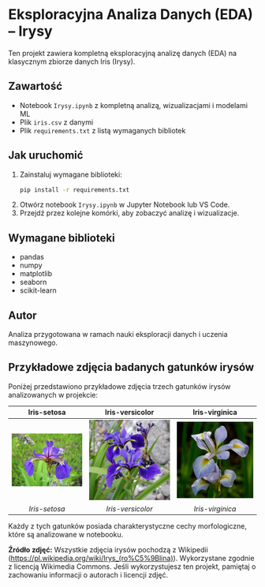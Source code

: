 # Eksploracyjna Analiza Danych (EDA) – Irysy

Ten projekt zawiera kompletną eksploracyjną analizę danych (EDA) na klasycznym zbiorze danych Iris (Irysy).

## Zawartość
- Notebook `Irysy.ipynb` z kompletną analizą, wizualizacjami i modelami ML
- Plik `iris.csv` z danymi
- Plik `requirements.txt` z listą wymaganych bibliotek

## Jak uruchomić
1. Zainstaluj wymagane biblioteki:
   ```bash
   pip install -r requirements.txt
   ```
2. Otwórz notebook `Irysy.ipynb` w Jupyter Notebook lub VS Code.
3. Przejdź przez kolejne komórki, aby zobaczyć analizę i wizualizacje.

## Wymagane biblioteki
- pandas
- numpy
- matplotlib
- seaborn
- scikit-learn

## Autor
Analiza przygotowana w ramach nauki eksploracji danych i uczenia maszynowego.

## Przykładowe zdjęcia badanych gatunków irysów

Poniżej przedstawiono przykładowe zdjęcia trzech gatunków irysów analizowanych w projekcie:

| Iris-setosa | Iris-versicolor | Iris-virginica |
|:-----------:|:---------------:|:--------------:|
| ![Iris-setosa](Foto/Iris-setosa.jpg) | ![Iris-versicolor](Foto/Iris-versicolor.jpg) | ![Iris-virginica](Foto/Iris-virginica.jpg) |
| *Iris-setosa* | *Iris-versicolor* | *Iris-virginica* |

Każdy z tych gatunków posiada charakterystyczne cechy morfologiczne, które są analizowane w notebooku.

**Źródło zdjęć:** Wszystkie zdjęcia irysów pochodzą z Wikipedii (https://pl.wikipedia.org/wiki/Irys_(ro%C5%9Blina)). Wykorzystane zgodnie z licencją Wikimedia Commons. Jeśli wykorzystujesz ten projekt, pamiętaj o zachowaniu informacji o autorach i licencji zdjęć.

